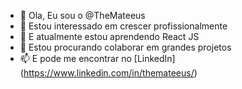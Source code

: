 - 👋 Ola, Eu sou o @TheMateeus
- 👀 Estou  interessado em crescer profissionalmente
- 🌱 E atualmente estou aprendendo React JS
- 💞️ Estou procurando colaborar em grandes projetos
- 📫 E pode me encontrar no [LinkedIn] (https://www.linkedin.com/in/themateeus/)

<!---
TheMateeus/TheMateeus is a ✨ special ✨ repository because its `README.md` (this file) appears on your GitHub profile.
You can click the Preview link to take a look at your changes.
--->
